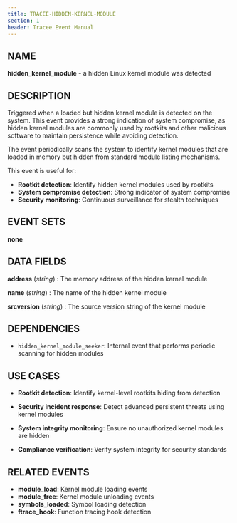 ```yaml
---
title: TRACEE-HIDDEN-KERNEL-MODULE
section: 1
header: Tracee Event Manual
---
```


## NAME

**hidden_kernel_module** - a hidden Linux kernel module was detected

## DESCRIPTION

Triggered when a loaded but hidden kernel module is detected on the system. This event provides a strong indication of system compromise, as hidden kernel modules are commonly used by rootkits and other malicious software to maintain persistence while avoiding detection.

The event periodically scans the system to identify kernel modules that are loaded in memory but hidden from standard module listing mechanisms.

This event is useful for:

- **Rootkit detection**: Identify hidden kernel modules used by rootkits
- **System compromise detection**: Strong indicator of system compromise
- **Security monitoring**: Continuous surveillance for stealth techniques

## EVENT SETS

**none**

## DATA FIELDS

**address** (*string*)
: The memory address of the hidden kernel module

**name** (*string*)
: The name of the hidden kernel module

**srcversion** (*string*)
: The source version string of the kernel module

## DEPENDENCIES

- `hidden_kernel_module_seeker`: Internal event that performs periodic scanning for hidden modules

## USE CASES

- **Rootkit detection**: Identify kernel-level rootkits hiding from detection

- **Security incident response**: Detect advanced persistent threats using kernel modules

- **System integrity monitoring**: Ensure no unauthorized kernel modules are hidden

- **Compliance verification**: Verify system integrity for security standards

## RELATED EVENTS

- **module_load**: Kernel module loading events
- **module_free**: Kernel module unloading events
- **symbols_loaded**: Symbol loading detection
- **ftrace_hook**: Function tracing hook detection